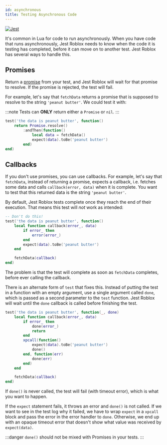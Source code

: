 ```yaml
---
id: asynchronous
title: Testing Asynchronous Code
---
```

[![Jest](/img/jestjs.svg)](https://jest-archive-august-2023.netlify.app/docs/27.x/asynchronous)

It's common in Lua for code to run asynchronously. When you have code that runs asynchronously, Jest Roblox needs to know when the code it is testing has completed, before it can move on to another test. Jest Roblox has several ways to handle this.

## Promises

Return a [promise](https://github.com/evaera/roblox-lua-promise) from your test, and Jest Roblox will wait for that promise to resolve. If the promise is rejected, the test will fail.

For example, let's say that `fetchData` returns a promise that is supposed to resolve to the string `'peanut butter'`. We could test it with:

:::note
Tests can **ONLY** return either a `Promise` or `nil`.
:::

```lua
test('the data is peanut butter', function()
	return Promise.resolve()
		:andThen(function()
			local data = fetchData()
			expect(data).toBe('peanut butter')
		end)
end)
```

## Callbacks

If you don't use promises, you can use callbacks. For example, let's say that `fetchData`, instead of returning a promise, expects a callback, i.e. fetches some data and calls `callback(error, data)` when it is complete. You want to test that this returned data is the string `'peanut butter'`.

By default, Jest Roblox tests complete once they reach the end of their execution. That means this test will _not_ work as intended:

```lua
-- Don't do this!
test('the data is peanut butter', function()
	local function callback(error_, data)
		if error_ then
			error(error_)
		end
		expect(data).toBe('peanut butter')
	end

	fetchData(callback)
end)
```

The problem is that the test will complete as soon as `fetchData` completes, before ever calling the callback.

There is an alternate form of `test` that fixes this. Instead of putting the test in a function with an empty argument, use a single argument called `done`, which is passed as a second parameter to the `test` function. Jest Roblox will wait until the `done` callback is called before finishing the test.

```lua
test('the data is peanut butter', function(_, done)
	local function callback(error_, data)
		if error_ then
			done(error_)
			return
		end
		xpcall(function()
			expect(data).toBe('peanut butter')
			done()
		end, function(err)
			done(err)
		end)
	end

	fetchData(callback)
end)
```

If `done()` is never called, the test will fail (with timeout error), which is what you want to happen.

If the `expect` statement fails, it throws an error and `done()` is not called. If we want to see in the test log why it failed, we have to wrap `expect` in a `xpcall` block and pass the error in the error handler to `done`. Otherwise, we end up with an opaque timeout error that doesn't show what value was received by `expect(data)`.

:::danger
`done()` should not be mixed with Promises in your tests.
:::
